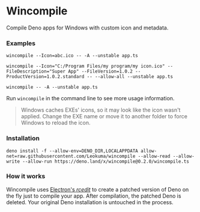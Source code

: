 # Wincompile
Compile Deno apps for Windows with custom icon and metadata.

### Examples
```
wincompile --Icon=abc.ico -- -A --unstable app.ts
```

```
wincompile --Icon="C:/Program Files/my program/my icon.ico" --FileDescription="Super App" --FileVersion=1.0.2 --ProductVersion=1.0.2.standard -- --allow-all --unstable app.ts
```

```
wincompile -- -A --unstable app.ts
```

Run `wincompile` in the command line to see more usage information.

> Windows caches EXEs' icons, so it may look like the icon wasn't applied. Change the EXE name or move it to another folder to force Windows to reload the icon.

### Installation
```
deno install -f --allow-env=DENO_DIR,LOCALAPPDATA allow-net=raw.githubusercontent.com/Leokuma/wincompile --allow-read --allow-write --allow-run https://deno.land/x/wincompile@0.2.0/wincompile.ts
```

### How it works
Wincompile uses [Electron's _rcedit_](https://github.com/electron/rcedit) to create a patched version of Deno on the fly just to compile your app. After compilation, the patched Deno is deleted. Your original Deno installation is untouched in the process.